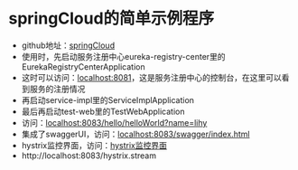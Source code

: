 # springCloud的简单示例程序

- github地址：[springCloud](https://github.com/huanyingtoyou/springcloud)
- 使用时，先启动服务注册中心eureka-registry-center里的EurekaRegistryCenterApplication
- 这时可以访问：[localhost:8081](localhost:8081)，这是服务注册中心的控制台，在这里可以看到服务的注册情况
- 再启动service-impl里的ServiceImplApplication
- 最后再启动test-web里的TestWebApplication
- 访问：[localhost:8083/hello/helloWorld?name=lihy](localhost:8083/hello/helloWorld?name=lihy)
- 集成了swaggerUI，访问：[localhost:8083/swagger/index.html](localhost:8083/swagger/index.html)
- hystrix监控界面，访问：[hystrix监控界面](http://localhost:8083/hystrix)
- http://localhost:8083/hystrix.stream